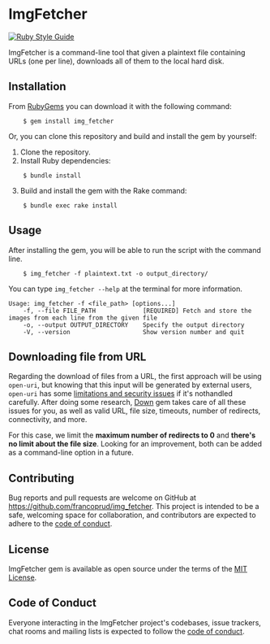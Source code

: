 # ImgFetcher

[![Ruby Style Guide](https://img.shields.io/badge/code_style-rubocop-brightgreen.svg)](https://github.com/rubocop-hq/rubocop)

ImgFetcher is a command-line tool that given a plaintext file containing URLs (one per line),
downloads all of them to the local hard disk.

## Installation

From [RubyGems](http://rubygems.org/) you can download it with the following command:

```
    $ gem install img_fetcher
```

Or, you can clone this repository and build and install the gem by yourself:

1. Clone the repository.
2. Install Ruby dependencies:

```
    $ bundle install
```

3. Build and install the gem with the Rake command:
```
    $ bundle exec rake install
```
## Usage

After installing the gem, you will be able to run the script with the command line.

```
    $ img_fetcher -f plaintext.txt -o output_directory/
```

You can type `img_fetcher --help` at the terminal for more information.
```
Usage: img_fetcher -f <file_path> [options...]
    -f, --file FILE_PATH             [REQUIRED] Fetch and store the images from each line from the given file
    -o, --output OUTPUT_DIRECTORY    Specify the output directory
    -V, --version                    Show version number and quit
```

## Downloading file from URL

Regarding the download of files from a URL, the first approach will be using `open-uri`, but knowing that this input will be generated by external users, `open-uri` has some [limitations and security issues](https://janko.io/improving-open-uri/) if it's nothandled carefully. After doing some research, [Down](https://github.com/janko/down) gem takes care of all these issues for you, as well as valid URL, file size, timeouts, number of redirects, connectivity, and more.

For this case, we limit the **maximum number of redirects to 0** and **there's no limit about the file size**. Looking for an improvement, both can be added as a command-line option in a future.

## Contributing

Bug reports and pull requests are welcome on GitHub at https://github.com/francoprud/img_fetcher. This project is intended to be a safe, welcoming space for collaboration, and contributors are expected to adhere to the [code of conduct](https://github.com/[USERNAME]/img_fetcher/blob/master/CODE_OF_CONDUCT.md).

## License

ImgFetcher gem is available as open source under the terms of the [MIT License](https://opensource.org/licenses/MIT).

## Code of Conduct

Everyone interacting in the ImgFetcher project's codebases, issue trackers, chat rooms and mailing lists is expected to follow the [code of conduct](https://github.com/[USERNAME]/img_fetcher/blob/master/CODE_OF_CONDUCT.md).

